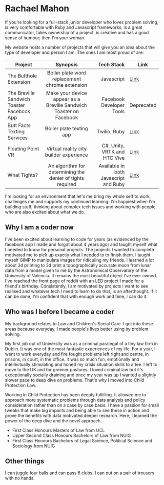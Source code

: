 # Rachael Mahon

If you're looking for a full-stack junior developer who loves problem solving, is very comfortable with Ruby and Javascript frameworks, is a great communicator, takes ownership of a project, is creative and has a good sense of humour; then I'm your woman.

My website hosts a number of projects that will give you an idea about the type of developer and person I am. The ones I am most proud of are:


| Project     | Synopsis          | Tech Stack  | Link |
| ------------- |:-------------:| -----:|----- |
| The Butthole Extension     | Boiler plate word replacement chrome extension | Javascript | [Link](http://tinyurl.com/hoeyw3w) |
| The Breville Sandwich Toaster Facebook App   | Make your device appear as a Breville Sandwich Toaster on Facebook  |   Facebook Developer Tools| Deprecated |
| Butt Facts Texting Services | Boiler plate texting app     |    Twilio, Ruby | [Link](https://github.com/RachaelMahon/Butt-Facts-Texting-Service) |
| Floating Point VR | Virtual reality city builder experience | C#, Unity, VRTK and HTC Vive |[Link](youtu.be/XFBpKRfyup4) |
| What Tights? | An algorithm for determining the denier of tights required | Available in both Javascript and Ruby|[Link](https://github.com/RachaelMahon/What-Tights)|

I'm looking for an environment that let's me bring my whole self to work, challenges me and supports my continued learning. I'm happiest when I'm building stuff, thinking about complex tech issues and working with people who are also excited about what we do.

## Why I am a coder now

I've been excited about learning to code for years (as evidenced by the facebook app I made and forgot about 4 years ago) and taught myself what I needed to know for personal projects. The projects I wanted to complete motivated me to pick up exactly what I needed to to finish them. I taught myself GIMP to manipulate images for ridiculing my friends. I learned a lot about 3d printing to 3d print a topographically accurate moon from lunar data from a model given to me by the Astronomical Observatory of the University of Valencia. It remains the most beautiful object I've ever owned. I've reached the front page of reddit with an LED project I made for a friend's birthday. Consistently, I am motivated by projects I want to see realised and whatever tech I need to learn to do that, is an afterthought. If it can be done, I'm confident that with enough work and time, I can do it.

## Who was I before I became a coder

My background relates to Law and Children's Social Care. I got into these areas because everyday, I made people's lives better using by problem solving.

My first job out of University was as a criminal paralegal of a tiny law firm in Dublin. It was one of the most fantastic experiences of my life. For a year, I went to work everyday and fire fought problems left right and centre, in prisons, in court, in the office. It was so much fun, emotionally and intellectually stimulating and honed my crisis situation skills to a tee. I left to move to the UK and for greener pastures. I loved criminal law but it's exceptionally socially draining and once my year was up I wanted a slightly slower pace to deep dive on problems. That's why I moved into Child Protection Law.

Working in Child Protection has been deeply fulfilling. It allowed me to approach more systematic problems through data analysis and policy consideration rather than on a case by case basis. I have a passion for small tweaks that make big impacts and being able to see these in action and prove the benefits with data motivated deeper research. Here, I learned the power of the deep dive and the novel approach.



- First Class Honours Masters of Law from UCL
- Upper Second Class Honours Bachelors of Law from NUIG
- First Class Honours Bachelors of Legal Science, Political Science and Sociology from NUIG



## Other things

I can juggle four balls and can pass 6 clubs. I can put on a pair of trousers with no hands.
